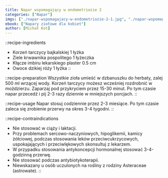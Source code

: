 ```yaml
---
title: Napar wspomagający w endometriozie 2
categories: ["Napar"]
imgs: ["./napar-wspomagajacy-w-endometriozie-2-1.jpg", "./napar-wspomagajacy-w-endometriozie-2-2.jpg"]
ebook: ["Napary ziołowe dla kobiet"]
author: [Michał Kot]
---
```


::recipe-ingredients
- Korzeń tarczycy bajkalskiej 1 łyżka
- Ziele krwawnika pospolitego 1 łyżeczka
- Kłącze imbiru lekarskiego plaster 0.5 cm
- Owoce dzikiej róży 1 łyżka
::

::recipe-preparation
Wszystkie zioła umieść w dzbanuszku do herbaty, zalej 500 ml wrzącej wody. Korzeń tarczycy możesz wcześniej rozdrobnić w moździerzu. Zaparzaj pod przykryciem przez 15-30 minut. Po tym czasie napar przecedź i pij 2-3 razy dziennie w mniejszych porcjach.
::

::recipe-usage
Napar stosuj codziennie przez 2-3 miesiące. Po tym czasie zaleca się zrobienie przerwy na okres 3-4 tygodni.
::

::recipe-contraindications
- Nie stosować w ciąży i laktacji.
- Przy problemach sercowo-naczyniowych, hipoglikemii, kamicy żółciowej, podczas stosowania leków przeciwcukrzycowych, uspokajających i przeciwlękowych skonsultuj z lekarzem.
- W przypadku stosowania antykoncepcji hormonalnej stosować 3-4-godzinną przerwę.
- Nie stosować podczas antybiotykoterapii.
- Niewskazany u osób uczulonych na rośliny z rodziny Asteraceae (astrowate).
::